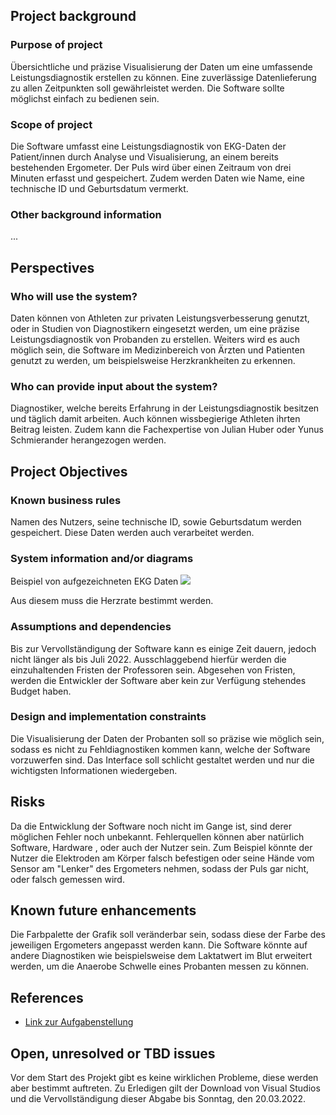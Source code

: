 ## Project background

### Purpose of project

Übersichtliche und präzise Visualisierung der Daten um eine umfassende Leistungsdiagnostik erstellen zu können. Eine zuverlässige Datenlieferung zu allen Zeitpunkten soll gewährleistet werden. Die Software sollte möglichst einfach zu bedienen sein. 

### Scope of project

Die Software umfasst eine Leistungsdiagnostik von EKG-Daten der Patient/innen durch Analyse und Visualisierung, an einem bereits bestehenden Ergometer. Der Puls wird über einen Zeitraum von drei Minuten erfasst und gespeichert. Zudem werden Daten wie Name, eine technische ID und Geburtsdatum vermerkt.

### Other background information

...

## Perspectives
### Who will use the system?

Daten können von Athleten zur privaten Leistungsverbesserung genutzt, oder in Studien von Diagnostikern eingesetzt werden, um eine präzise Leistungsdiagnostik von Probanden zu erstellen. Weiters wird es auch möglich sein, die Software im Medizinbereich von Ärzten und Patienten genutzt zu werden, um beispielsweise Herzkrankheiten zu erkennen.

### Who can provide input about the system?

Diagnostiker, welche bereits Erfahrung in der Leistungsdiagnostik besitzen und täglich damit arbeiten. Auch können wissbegierige Athleten ihrten Beitrag leisten. Zudem kann die Fachexpertise von Julian Huber oder Yunus Schmierander herangezogen werden.


## Project Objectives
### Known business rules

Namen des Nutzers, seine technische ID, sowie Geburtsdatum werden gespeichert. Diese Daten werden auch verarbeitet werden. 

### System information and/or diagrams

Beispiel von aufgezeichneten EKG Daten
![](ekg_example.png)

Aus diesem muss die Herzrate bestimmt werden.

### Assumptions and dependencies

Bis zur Vervollständigung der Software kann es einige Zeit dauern, jedoch nicht länger als bis Juli 2022. Ausschlaggebend hierfür werden die einzuhaltenden Fristen der Professoren sein. Abgesehen von Fristen, werden die Entwickler der Software aber kein zur Verfügung stehendes Budget haben.

### Design and implementation constraints

Die Visualisierung der Daten der Probanten soll so präzise wie möglich sein, sodass es nicht zu Fehldiagnostiken kommen kann, welche der Software vorzuwerfen sind. Das Interface soll schlicht gestaltet werden und nur die wichtigsten Informationen wiedergeben.

## Risks

Da die Entwicklung der Software noch nicht im Gange ist, sind derer möglichen Fehler noch unbekannt. Fehlerquellen können aber natürlich Software, Hardware , oder auch der Nutzer sein. Zum Beispiel könnte der Nutzer die Elektroden am Körper falsch befestigen oder seine Hände vom Sensor am "Lenker" des Ergometers nehmen, sodass der Puls gar nicht, oder falsch gemessen wird.

## Known future enhancements

Die Farbpalette der Grafik soll veränderbar sein, sodass diese der Farbe des jeweiligen Ergometers angepasst werden kann. Die Software könnte auf andere Diagnostiken wie beispielsweise dem Laktatwert im Blut erweitert werden, um die Anaerobe Schwelle eines Probanten messen zu können.

## References

- [Link zur Aufgabenstellung](tbd)

## Open, unresolved or TBD issues

Vor dem Start des Projekt gibt es keine wirklichen Probleme, diese werden aber bestimmt auftreten. Zu Erledigen gilt der Download von Visual Studios und die Vervollständigung dieser Abgabe bis Sonntag, den 20.03.2022.
